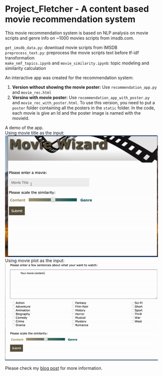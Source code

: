# Project_Fletcher - A content based movie recommendation system
This movie recommendation system is based on NLP analysis on movie scripts and genre info on ~1000 movies scripts from imsdb.com. 

`get_imsdb_data.py`: download movie scripts from IMSDB  
`preprocess_text.py`: preprocess the movie scripts text before tf-idf transformation  
`make_nmf_topics.ipynb` and `movie_similarity.ipynb`: topic modeling and similarity calculation   

An interactive app was created for the recommendation system:
1. **Version without showing the movie poster:** Use `recommendation_app.py` and `movie_rec.html`
2. **Versino with movie poster:** Use `recommendation_app_with_poster.py` and `movie_rec_with_poster.html`. To use this version, you need to put a `poster` folder containing all the posters in the `static` folder. In the code, each movie is give an Id and the poster image is named with the movieId. 

A demo of the app.  
Using movie title as the input:
<img src='img/rec_by_title.gif' img>
Using movie plot as the input:
<img src='img/rec_by_text.gif' img>

Please check my [blog post](https://caiy7.github.io/content-based-rec-system/) for more information.  